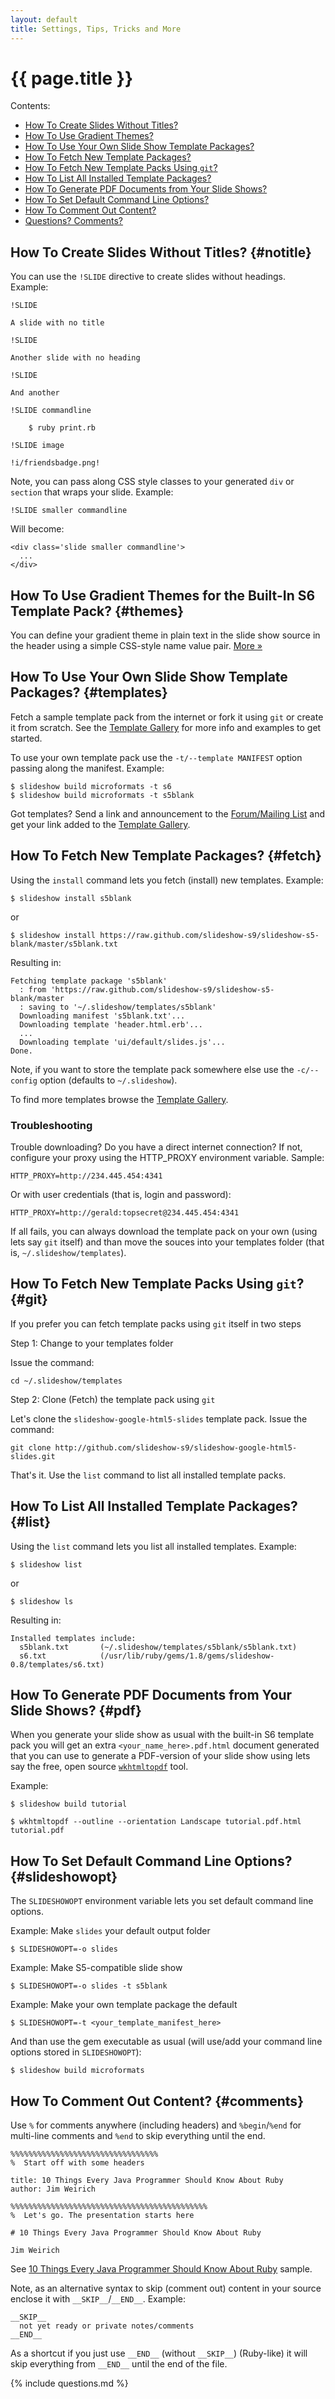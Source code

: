 ```yaml
---
layout: default
title: Settings, Tips, Tricks and More
---
```


# {{ page.title }}

<div class="toc" markdown="1">
Contents:

* [How To Create Slides Without Titles?](#notitle)
* [How To Use Gradient Themes?](#themes)
* [How To Use Your Own Slide Show Template Packages?](#templates)
* [How To Fetch New Template Packages?](#fetch)
* [How To Fetch New Template Packs Using `git`?](#git)
* [How To List All Installed Template Packages?](#list)
* [How To Generate PDF Documents from Your Slide Shows?](#pdf)
* [How To Set Default Command Line Options?](#slideshowopt)
* [How To Comment Out Content?](#comments)
* [Questions? Comments?](#questions)
</div>

## How To Create Slides Without Titles?   {#notitle}

You can use the `!SLIDE` directive to create slides without headings.
Example:

~~~
!SLIDE

A slide with no title

!SLIDE

Another slide with no heading

!SLIDE

And another

!SLIDE commandline

    $ ruby print.rb

!SLIDE image 

!i/friendsbadge.png!
~~~

Note, you can pass along CSS style classes to your generated `div`
or `section` that wraps your slide. Example:

~~~
!SLIDE smaller commandline
~~~

Will become:

~~~
<div class='slide smaller commandline'>
  ...
</div>
~~~


## How To Use Gradient Themes for the Built-In S6 Template Pack?   {#themes}

You can define your gradient theme in plain text in the slide show source in the header
using a simple CSS-style name value pair. [More »](themes.html#use)


## How To Use Your Own Slide Show Template Packages?   {#templates}

Fetch a sample template pack from the internet or fork it using `git` or create
it from scratch.
See the [Template Gallery](gallery.html) for more info and examples to get started.

To use your own template pack use the `-t/--template MANIFEST` option 
passing along the manifest. Example:

~~~
$ slideshow build microformats -t s6
$ slideshow build microformats -t s5blank
~~~

Got templates? Send a link and announcement to the
[Forum/Mailing List](http://groups.google.com/group/webslideshow)
and get your link added to the [Template Gallery](gallery.html).


## How To Fetch New Template Packages?  {#fetch}

Using the `install` command lets you fetch (install) new templates. Example:

~~~
$ slideshow install s5blank
~~~

or

~~~
$ slideshow install https://raw.github.com/slideshow-s9/slideshow-s5-blank/master/s5blank.txt
~~~

Resulting in:

~~~
Fetching template package 's5blank' 
  : from 'https://raw.github.com/slideshow-s9/slideshow-s5-blank/master
  : saving to '~/.slideshow/templates/s5blank'
  Downloading manifest 's5blank.txt'... 
  Downloading template 'header.html.erb'... 
  ... 
  Downloading template 'ui/default/slides.js'... 
Done. 
~~~

Note, if you want to store the template pack somewhere else
use the `-c/--config` option (defaults to `~/.slideshow`).

To find more templates browse the [Template Gallery](gallery.html).


### Troubleshooting

Trouble downloading? Do you have a direct internet connection?
If not, configure your proxy using the HTTP_PROXY environment variable. Sample:

~~~
HTTP_PROXY=http://234.445.454:4341
~~~

Or with user credentials (that is, login and password):

~~~
HTTP_PROXY=http://gerald:topsecret@234.445.454:4341
~~~

If all fails, you can always download the template pack on your own
(using lets say `git` itself) and than move the souces into your
templates folder (that is, `~/.slideshow/templates`).


## How To Fetch New Template Packs Using `git`?   {#git}

If you prefer you can fetch template packs using `git` itself in two steps

Step 1: Change to your templates folder

Issue the command:

~~~
cd ~/.slideshow/templates
~~~

Step 2: Clone (Fetch) the template pack using `git`

Let's clone the `slideshow-google-html5-slides` template pack.
Issue the command:

~~~
git clone http://github.com/slideshow-s9/slideshow-google-html5-slides.git
~~~

That's it. Use the `list` command to list all installed template packs.

## How To List All Installed Template Packages?   {#list}

Using the `list` command lets you list all installed templates. Example:

~~~
$ slideshow list
~~~

or

~~~
$ slideshow ls
~~~

Resulting in:

~~~
Installed templates include: 
  s5blank.txt       (~/.slideshow/templates/s5blank/s5blank.txt)
  s6.txt            (/usr/lib/ruby/gems/1.8/gems/slideshow-0.8/templates/s6.txt)
~~~


## How To Generate PDF Documents from Your Slide Shows?   {#pdf}

When you generate your slide show as usual with the built-in S6 template pack
you will get an extra `<your_name_here>.pdf.html` document generated that
you can use to generate a PDF-version of your slide show
using lets say the free, open source [`wkhtmltopdf`](http://code.google.com/p/wkhtmltopdf/) tool.

Example:

~~~
$ slideshow build tutorial

$ wkhtmltopdf --outline --orientation Landscape tutorial.pdf.html tutorial.pdf 
~~~


## How To Set Default Command Line Options?   {#slideshowopt}

The `SLIDESHOWOPT` environment variable lets
you set default command line options.

Example: Make `slides` your default output folder

~~~
$ SLIDESHOWOPT=-o slides
~~~

Example: Make S5-compatible slide show

~~~
$ SLIDESHOWOPT=-o slides -t s5blank
~~~

Example: Make your own template package the default

~~~
$ SLIDESHOWOPT=-t <your_template_manifest_here>
~~~

And than use the gem executable as usual (will use/add your command line 
options stored in `SLIDESHOWOPT`):

~~~
$ slideshow build microformats
~~~


## How To Comment Out Content?   {#comments}

Use `%` for comments anywhere (including headers) and `%begin`/`%end`
for multi-line comments and `%end` to skip everything until the end.

~~~
%%%%%%%%%%%%%%%%%%%%%%%%%%%%%%%%%
%  Start off with some headers

title: 10 Things Every Java Programmer Should Know About Ruby
author: Jim Weirich

%%%%%%%%%%%%%%%%%%%%%%%%%%%%%%%%%%%%%%%%%%%%
%  Let's go. The presentation starts here

# 10 Things Every Java Programmer Should Know About Ruby

Jim Weirich
~~~

See [10 Things Every Java Programmer Should Know About Ruby](http://raw.github.com/slideshow-s9/slideshow-s9.github.io/master/talks/3rd/10things.text)
sample.

Note, as an alternative syntax to skip (comment out)
content in your source enclose it with  `__SKIP__`/`__END__`. Example:

~~~
__SKIP__ 
  not yet ready or private notes/comments 
__END__ 
~~~

As a shortcut if you just use `__END__` (without `__SKIP__`) (Ruby-like)
it will skip everything from `__END__` until the end of the file.


{% include questions.md %}
